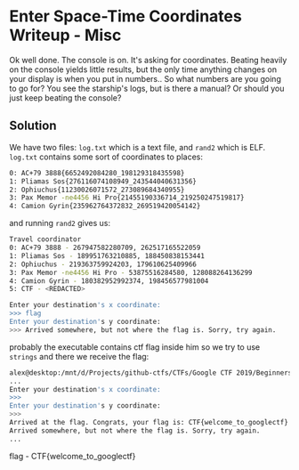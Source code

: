 # Enter Space-Time Coordinates Writeup - Misc

Ok well done. The console is on. It's asking for coordinates. Beating heavily on the console yields little results, but the only time anything changes on your display is when you put in numbers.. So what numbers are you going to go for?  You see the starship's logs, but is there a manual? Or should you just keep beating the console?

## Solution

We have two files: `log.txt` which is a text file, and `rand2` which is ELF.</br>
`log.txt` contains some sort of coordinates to places:

```bash
0: AC+79 3888{6652492084280_198129318435598}
1: Pliamas Sos{276116074108949_243544040631356}
2: Ophiuchus{11230026071572_273089684340955}
3: Pax Memor -ne4456 Hi Pro{21455190336714_219250247519817}
4: Camion Gyrin{235962764372832_269519420054142}
```

and running `rand2` gives us:

```bash
Travel coordinator
0: AC+79 3888 - 267947582280709, 262517165522059
1: Pliamas Sos - 189951763210885, 188450838153441
2: Ophiuchus - 219363759924203, 179610625409966
3: Pax Memor -ne4456 Hi Pro - 53875516284580, 128088264136299
4: Camion Gyrin - 180382952992374, 198456577981004
5: CTF - <REDACTED>

Enter your destination's x coordinate:
>>> flag
Enter your destination's y coordinate:
>>> Arrived somewhere, but not where the flag is. Sorry, try again.
```

probably the executable contains ctf flag inside him so we try to use `strings` and there we receive the flag:</br>

```bash
alex@desktop:/mnt/d/Projects/github-ctfs/CTFs/Google CTF 2019/Beginners/Enter Space-Time Coordinates$ strings rand2
...
Enter your destination's x coordinate:
>>>
Enter your destination's y coordinate:
>>>
Arrived at the flag. Congrats, your flag is: CTF{welcome_to_googlectf}
Arrived somewhere, but not where the flag is. Sorry, try again.
...
```

flag - CTF{welcome_to_googlectf}
